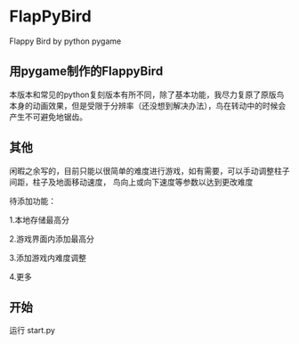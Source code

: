 # FlapPyBird
Flappy Bird by python pygame
## 用pygame制作的FlappyBird
本版本和常见的python复刻版本有所不同，除了基本功能，我尽力复原了原版鸟本身的动画效果，但是受限于分辨率（还没想到解决办法），鸟在转动中的时候会产生不可避免地锯齿。
## 其他
闲暇之余写的，目前只能以很简单的难度进行游戏，如有需要，可以手动调整柱子间距，柱子及地面移动速度， 鸟向上或向下速度等参数以达到更改难度

待添加功能：

1.本地存储最高分

2.游戏界面内添加最高分

3.添加游戏内难度调整

4.更多
## 开始
运行 start.py
